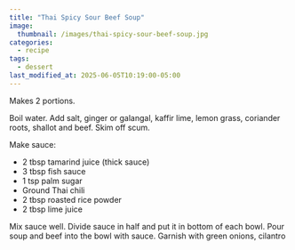 ```yaml
---
title: "Thai Spicy Sour Beef Soup"
image: 
  thumbnail: /images/thai-spicy-sour-beef-soup.jpg
categories:
  - recipe
tags:
  - dessert
last_modified_at: 2025-06-05T10:19:00-05:00
---
```


Makes 2 portions.

Boil water. Add salt, ginger or galangal, kaffir lime, lemon grass, coriander roots, shallot and beef. Skim off scum.

Make sauce:
* 2 tbsp tamarind juice (thick sauce)
* 3 tbsp fish sauce 
* 1 tsp palm sugar 
* Ground Thai chili 
* 2 tbsp roasted rice powder
* 2 tbsp lime juice 

Mix sauce well.  Divide sauce in half and put it in bottom of each bowl. Pour soup and beef into the bowl with sauce. Garnish with green onions, cilantro 